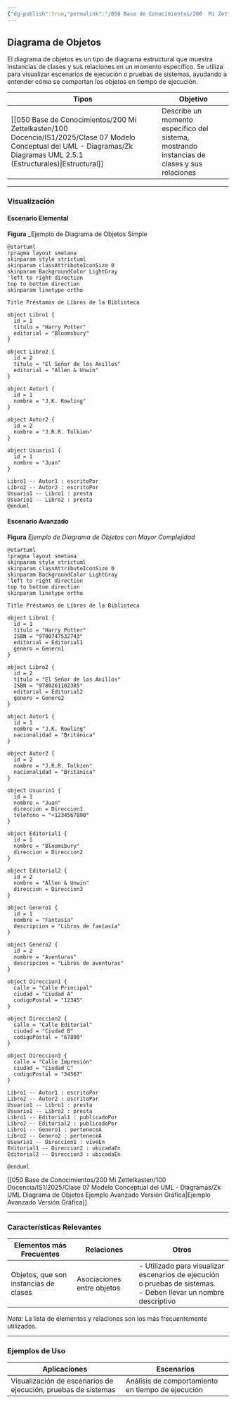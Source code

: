 ```yaml
---
{"dg-publish":true,"permalink":"/050 Base de Conocimientos/200  Mi Zettelkasten/100 Docencia/IS1/2025/Clase 07 Modelo Conceptual del UML - Diagramas/Zk UML Diagrama de Objetos/","tags":["digitalGarden","modeloConceptualUML"]}
---
```


## Diagrama de Objetos

El diagrama de objetos es un tipo de diagrama estructural que muestra instancias de clases y sus relaciones en un momento específico. Se utiliza para visualizar escenarios de ejecución o pruebas de sistemas, ayudando a entender cómo se comportan los objetos en tiempo de ejecución.

| Tipos                                                   | Objetivo                                                                                    |
| ------------------------------------------------------- | ------------------------------------------------------------------------------------------- |
| [[050 Base de Conocimientos/200  Mi Zettelkasten/100 Docencia/IS1/2025/Clase 07 Modelo Conceptual del UML - Diagramas/Zk Diagramas UML 2.5.1 (Estructurales)\|Estructural]] | Describe un momento específico del sistema, mostrando instancias de clases y sus relaciones |

----
### Visualización
#### Escenario Elemental
**Figura**
_Ejemplo de Diagrama de Objetos Simple
```plantuml
@startuml
!pragma layout smetana
skinparam style strictuml
skinparam classAttributeIconSize 0
skinparam BackgroundColor LightGray
'left to right direction
top to bottom direction
skinparam linetype ortho

Title Préstamos de Líbros de la Biblioteca

object Libro1 {
  id = 1
  título = "Harry Potter"
  editorial = "Bloomsbury"
}

object Libro2 {
  id = 2
  título = "El Señor de los Anillos"
  editorial = "Allen & Unwin"
}

object Autor1 {
  id = 1
  nombre = "J.K. Rowling"
}

object Autor2 {
  id = 2
  nombre = "J.R.R. Tolkien"
}

object Usuario1 {
  id = 1
  nombre = "Juan"
}

Libro1 -- Autor1 : escritoPor
Libro2 -- Autor2 : escritoPor
Usuario1 -- Libro1 : presta
Usuario1 -- Libro2 : presta
@enduml
```

#### Escenario Avanzado
**Figura**
_Ejemplo de Diagrama de Objetos con Mayor Complejidad_
```plantuml
@startuml
!pragma layout smetana
skinparam style strictuml
skinparam classAttributeIconSize 0
skinparam BackgroundColor LightGray
'left to right direction
top to bottom direction
skinparam linetype ortho

Title Préstamos de Líbros de la Biblioteca

object Libro1 {
  id = 1
  título = "Harry Potter"
  ISBN = "9780747532743"
  editorial = Editorial1
  genero = Genero1
}

object Libro2 {
  id = 2
  título = "El Señor de los Anillos"
  ISBN = "9780261102385"
  editorial = Editorial2
  genero = Genero2
}

object Autor1 {
  id = 1
  nombre = "J.K. Rowling"
  nacionalidad = "Británica"
}

object Autor2 {
  id = 2
  nombre = "J.R.R. Tolkien"
  nacionalidad = "Británica"
}

object Usuario1 {
  id = 1
  nombre = "Juan"
  direccion = Direccion1
  telefono = "+1234567890"
}

object Editorial1 {
  id = 1
  nombre = "Bloomsbury"
  direccion = Direccion2
}

object Editorial2 {
  id = 2
  nombre = "Allen & Unwin"
  direccion = Direccion3
}

object Genero1 {
  id = 1
  nombre = "Fantasía"
  descripcion = "Libros de fantasía"
}

object Genero2 {
  id = 2
  nombre = "Aventuras"
  descripcion = "Libros de aventuras"
}

object Direccion1 {
  calle = "Calle Principal"
  ciudad = "Ciudad A"
  codigoPostal = "12345"
}

object Direccion2 {
  calle = "Calle Editorial"
  ciudad = "Ciudad B"
  codigoPostal = "67890"
}

object Direccion3 {
  calle = "Calle Impresión"
  ciudad = "Ciudad C"
  codigoPostal = "34567"
}

Libro1 -- Autor1 : escritoPor
Libro2 -- Autor2 : escritoPor
Usuario1 -- Libro1 : presta
Usuario1 -- Libro2 : presta
Libro1 -- Editorial1 : publicadoPor
Libro2 -- Editorial2 : publicadoPor
Libro1 -- Genero1 : perteneceA
Libro2 -- Genero2 : perteneceA
Usuario1 -- Direccion1 : viveEn
Editorial1 -- Direccion2 : ubicadaEn
Editorial2 -- Direccion3 : ubicadaEn

@enduml
```

[[050 Base de Conocimientos/200  Mi Zettelkasten/100 Docencia/IS1/2025/Clase 07 Modelo Conceptual del UML - Diagramas/Zk UML Diagrama de Objetos Ejemplo Avanzado Versión Gráfica\|Ejemplo Avanzado Versión Gráfica]]

----
### Características Relevantes

| Elementos más Frecuentes              | Relaciones                 | Otros                                                                                                              |
| ------------------------------------- | -------------------------- | ------------------------------------------------------------------------------------------------------------------ |
| Objetos, que son instancias de clases | Asociaciones entre objetos | - Utilizado para visualizar escenarios de ejecución o pruebas de sistemas.<br>- Deben llevar un nombre descriptivo |

_Nota_: La lista de elementos y relaciones son los más frecuentemente utilizados.

----
### Ejemplos de Uso

| Aplicaciones                                                  | Escenarios                                        |
| ------------------------------------------------------------- | ------------------------------------------------- |
| Visualización de escenarios de ejecución, pruebas de sistemas | Análisis de comportamiento en tiempo de ejecución |
